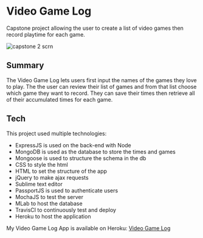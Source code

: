 # Video Game Log

Capstone project allowing the user to create a list of video games then record playtime for each game.

![capstone 2 scrn](https://cloud.githubusercontent.com/assets/22624097/24365866/f736581a-12dc-11e7-8f1e-125332e3e740.jpg)

## Summary

The Video Game Log lets users first input the names of the games they love to play. The the user can review their list of games and from that list choose which game they want to record. They can save their times then retrieve all of their accumulated times for each game. 

## Tech

This project used multiple technologies:

- ExpressJS is used on the back-end with Node
- MongoDB is used as the database to store the times and games
- Mongoose is used to structure the schema in the db
- CSS to style the html
- HTML to set the structure of the app
- jQuery to make ajax requests
- Sublime text editor
- PassportJS is used to authenticate users
- MochaJS to test the server
- MLab to host the database
- TravisCI to continuously test and deploy
- Heroku to host the application

My Video Game Log App is available on Heroku: [Video Game Log][app]

[app]: <https://immense-chamber-87502.herokuapp.com/>